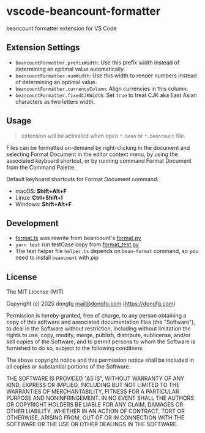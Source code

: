 # vscode-beancount-formatter

beancount formatter extension for VS Code

## Extension Settings

- `beancountFormatter.prefixWidth`: Use this prefix width instead of determining an optimal value automatically.
- `beancountFormatter.numWidth`: Use this width to render numbers instead of determining an optimal value.
- `beancountFormatter.currencyColumn`: Align currencies in this column.
- `beancountFormatter.fixedCJKWidth`: Set `true` to treat CJK aka East Asian characters as two letters width.

## Usage

> extension will be activated when open `*.bean` or `*.beancount` file.

Files can be formatted on-demand by right-clicking in the document and selecting Format Document in the editor context menu, by using the associated keyboard shortcut, or by running command Format Document from the Command Palette.

Default keyboard shortcuts for Format Document command:

- macOS: **Shift+Alt+F**
- Linux: **Ctrl+Shift+I**
- Windows: **Shift+Alt+F**

## Development

- [format.ts](src/format.ts) was rewrite from beancount's [format.py](https://github.com/beancount/beancount/blob/master/beancount/scripts/format.py)
- `yarn test` run testCase copy from [format_test.py](https://github.com/beancount/beancount/blob/master/beancount/scripts/format_test.py)
- The test helper file `helper.ts` depends on `bean-format` command, so you need to install `beancount` with pip

## License

The MIT License (MIT)

Copyright (c) 2025 dongfg <mail@dongfg.com> (https://dongfg.com)

Permission is hereby granted, free of charge, to any person obtaining a copy
of this software and associated documentation files (the "Software"), to deal
in the Software without restriction, including without limitation the rights
to use, copy, modify, merge, publish, distribute, sublicense, and/or sell
copies of the Software, and to permit persons to whom the Software is
furnished to do so, subject to the following conditions:

The above copyright notice and this permission notice shall be included in
all copies or substantial portions of the Software.

THE SOFTWARE IS PROVIDED "AS IS", WITHOUT WARRANTY OF ANY KIND, EXPRESS OR
IMPLIED, INCLUDING BUT NOT LIMITED TO THE WARRANTIES OF MERCHANTABILITY,
FITNESS FOR A PARTICULAR PURPOSE AND NONINFRINGEMENT. IN NO EVENT SHALL THE
AUTHORS OR COPYRIGHT HOLDERS BE LIABLE FOR ANY CLAIM, DAMAGES OR OTHER
LIABILITY, WHETHER IN AN ACTION OF CONTRACT, TORT OR OTHERWISE, ARISING FROM,
OUT OF OR IN CONNECTION WITH THE SOFTWARE OR THE USE OR OTHER DEALINGS IN
THE SOFTWARE.
